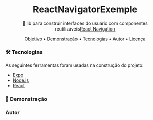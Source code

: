 <h1 align="center">
     ReactNavigatorExemple
</h1>
<p align="center">🚀 lib para construir interfaces do usuário com componentes reutilizáveis<a href="https://reactnavigation.org/docs/getting-started">React Navigation</a></p>

<p align="center">
 <a href="#computer-sobre">Objetivo</a> •
 <a href="#movie_camera-demonstração">Demonstração</a> •
 <a href="#hammer-tecnologias">Tecnologias</a> •
 <a href="#boy-autor">Autor</a> •
 <a href="#page_facing_up-licença">Licença</a>
</p>

###  **🛠 Tecnologias**

As seguintes ferramentas foram usadas na construção do projeto:

- [Expo](https://expo.io/)
- [Node.js](https://nodejs.org/en/)
- [React](https://pt-br.reactjs.org/)

###  **🎥 Demonstração**

###  **Autor**
 
